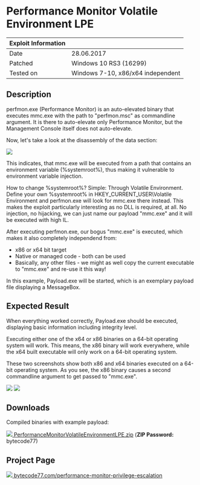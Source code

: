 # Performance Monitor Volatile Environment LPE

| Exploit Information |                                   |
|:------------------- |:--------------------------------- |
| Date                | 28.06.2017                        |
| Patched             | Windows 10 RS3 (16299)            |
| Tested on           | Windows 7-10, x86/x64 independent |

## Description

perfmon.exe (Performance Monitor) is an auto-elevated binary that executes mmc.exe with the path to "perfmon.msc" as commandline argument. It is there to auto-elevate only Performance Monitor, but the Management Console itself does not auto-elevate.

Now, let's take a look at the disassembly of the data section:

![](https://bytecode77.com/images/pages/performance-monitor-privilege-escalation/disassembly.png)

This indicates, that mmc.exe will be executed from a path that contains an environment variable (%systemroot%), thus making it vulnerable to environment variable injection.

How to change %systemroot%?
Simple: Through Volatile Environment.
Define your own %systemroot% in HKEY_CURRENT_USER\Volatile Environment and perfmon.exe will look for mmc.exe there instead. This makes the exploit particularly interesting as no DLL is required, at all. No injection, no hijacking, we can just name our payload "mmc.exe" and it will be executed with high IL.

After executing perfmon.exe, our bogus "mmc.exe" is executed, which makes it also completely independend from:

- x86 or x64 bit target
- Native or managed code - both can be used
- Basically, any other files - we might as well copy the current executable to "mmc.exe" and re-use it this way!

In this example, Payload.exe will be started, which is an exemplary payload file displaying a MessageBox.

## Expected Result

When everything worked correctly, Payload.exe should be executed, displaying basic information including integrity level.

Executing either one of the x64 or x86 binaries on a 64-bit operating system will work. This means, the x86 binary will work everywhere, while the x64 built executable will only work on a 64-bit operating system.

These two screenshots show both x86 and x64 binaries executed on a 64-bit operating system. As you see, the x86 binary causes a second commandline argument to get passed to "mmc.exe".

![](https://bytecode77.com/images/pages/performance-monitor-privilege-escalation/result-x86.png)
![](https://bytecode77.com/images/pages/performance-monitor-privilege-escalation/result-x64.png)

## Downloads

Compiled binaries with example payload:

[![](http://bytecode77.com/public/fileicons/zip.png) PerformanceMonitorVolatileEnvironmentLPE.zip](https://downloads.bytecode77.com/PerformanceMonitorVolatileEnvironmentLPE.zip)
(**ZIP Password:** bytecode77)

## Project Page

[![](https://bytecode77.com/public/favicon16.png) bytecode77.com/performance-monitor-privilege-escalation](https://bytecode77.com/performance-monitor-privilege-escalation)